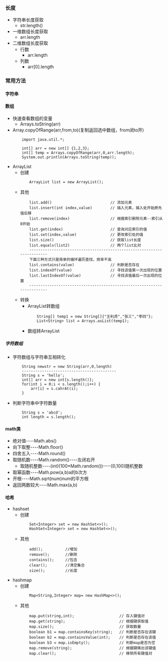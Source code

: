 ### 长度
+ 字符串长度获取
    + str.length()
+ 一维数组长度获取
    + arr.length
+ 二维数组长度获取
    + 行数
        + arr.length
    + 列数
        + arr[0].length

### 常用方法
#### 字符串
#### 数组
+ 快速查看数组的变量
    + Arrays.toString(arr)
+ Array.copyOfRange(arr,from,to)(复制返回选中数组，from闭to开)
    ``` 
        import java.util.*;

        int[] arr = new int[] {1,2,3};
        int[] temp = Arrays.copyOfRange(arr,0,arr.length);
        System.out.println(Arrays.toString(temp));

    ```
+ ArrayList
    + 创建
        ```
            ArrayList list = new ArrayList();
        ```
    + 其他
        ```
            list.add()                          // 添加元素
            list.insert(int index,value)        // 插入元素，插入处开始原先值后移
            list.remove(index)                  // 根据索引删除元素--索引从0开始
            list.get(index)                     // 查询对应索引的值
            list.set(index,value)               // 更改索引处的值
            list.size()                         // 获取list长度
            list.equals(list2)                  // 两个list比对
            -----------------------------------------------------------------------
            下面三种方式只是简单的循环遍历查找，效率不高
            list.contains(value)                // 判断是否存在
            list.indexOf(value)                 // 寻找该值第一次出现的位置
            list.lastIndexOf(value)             // 寻找该值最后一次出现的位置
            -----------------------------------------------------------------------
        ```
    + 转换
        + ArrayList转数组
            ```
                String[] temp1 = new String[]{"王利虎","张三","李四"}; 
                List<String> list = Arrays.asList(temp1);
            ```
        + 数组转ArrayList
##### 字符数组
+ 字符数组与字符串互相转化
    ```
        String newstr = new String(arr,0,length)
        ------------------------------------------
        String s = 'hello';
        int[] arr = new int[s.length()];
        for(int i = 0;i < s.length();i++) {
            arr[i] = s.cahrAt(i);
        }
    ```
+ 判断字符串中字符数量
    ```
        String s = 'abcd';
        int length = s.length();
    ```
#### math类
+ 绝对值----Math.abs()
+ 向下取整----Math.floor()
+ 四舍五入----Math.round()
+ 取随机数----Math.random()----左闭右开
    + 取随机整数----(int)(100*Math.random())----[0,100)随机整数
+ 取幂函数----Math.pow(a,b)a的b次方
+ 开根----Math.sqrt(num)num的平方根
+ 返回两数较大----Math.max(a,b)
#### 哈希
+ hashset
    + 创建
        ```
            Set<Integer> set = new HashSet<>();
            HashSet<Integer> set = new HashSet<>();
        ```
    + 其他
        ```
            add();          //增加
            remove();       //删除
            contains();     //包含
            clear();        //清空集合
            size();         //长度
        ```
+ hashmap
    + 创建
        ```
            Map<String,Integer> map= new HashMap<>();
        ```
    + 其他
        ```
            map.put(string,int);                    // 存入键值对
            map.get(string);                        // 根据键获取值
            map.size();                             // 获取数量
            boolean b1 = map.containsKey(string);   // 判断是否存在该键
            boolean b2 = map.containsValue(int);    // 判断是否存在该值
            boolean b3 = map.isEmpty();             // 判断map是否为空
            map.remove(string);                     // 根据键移出该键值
            map.clear();                            // 移除所有键值对
        ```